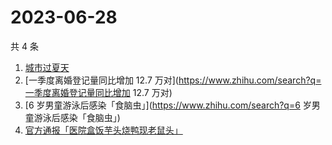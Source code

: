 # 2023-06-28

共 4 条

<!-- BEGIN ZHIHUSEARCH -->
<!-- 最后更新时间 Wed Jun 28 2023 02:12:05 GMT+0800 (China Standard Time) -->
1. [城市过夏天](https://www.zhihu.com/search?q=城市过夏天)
1. [一季度离婚登记量同比增加 12.7 万对](https://www.zhihu.com/search?q=一季度离婚登记量同比增加 12.7 万对)
1. [6 岁男童游泳后感染「食脑虫」](https://www.zhihu.com/search?q=6 岁男童游泳后感染「食脑虫」)
1. [官方通报「医院盒饭芋头烧鸭现老鼠头」](https://www.zhihu.com/search?q=官方通报「医院盒饭芋头烧鸭现老鼠头」)
<!-- END ZHIHUSEARCH -->
